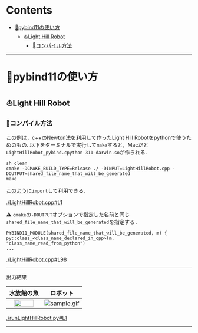 # Contents

- [🐋pybind11の使い方](#🐋pybind11の使い方)
    - [⛵️Light Hill Robot](#⛵️Light-Hill-Robot)
        - [🪸コンパイル方法](#🪸コンパイル方法)


---
# 🐋pybind11の使い方 

## ⛵️Light Hill Robot 

### 🪸コンパイル方法 

この例は，c++のNewton法を利用して作ったLight Hill Robotをpythonで使うためのもの.
以下をターミナルで実行して`make`すると，Macだと`LightHillRobot_pybind.cpython-311-darwin.so`が作られる.

```
sh clean
cmake -DCMAKE_BUILD_TYPE=Release ./ -DINPUT=LightHillRobot.cpp -DOUTPUT=shared_file_name_that_will_be_generated
make
```

[このように](../../builds/build_pybind11/runLightHillRobot.py#L15)`import`して利用できる．


[./LightHillRobot.cpp#L1](./LightHillRobot.cpp#L1)


⚠️ `cmake`の`-DOUTPUT`オプションで指定した名前と同じ`shared_file_name_that_will_be_generated`を指定する．

```
PYBIND11_MODULE(shared_file_name_that_will_be_generated, m) {
py::class_<class_name_declared_in_cpp>(m, "class_name_read_from_python")
...
```


[./LightHillRobot.cpp#L98](./LightHillRobot.cpp#L98)


---
出力結果

|水族館の魚|ロボット|
|:---:|:---:|
| <img src="sample_aquarium.gif"  width="80%" height="80%"> | ![sample.gif](sample.gif) |


[./runLightHillRobot.py#L1](./runLightHillRobot.py#L1)


---

